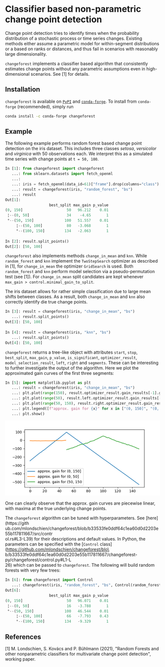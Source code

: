 # Classifier based non-parametric change point detection

Change point detection tries to identify times when the probability distribution of a
stochastic process or time series changes. Existing methods either assume a parametric
model for within-segment distributions or a based on ranks or distances, and thus fail
in scenarios with reasonably large dimensionality.

`changeforest` implements a classifier based algorithm that consistently estimates
change points without any parametric assumptions even in high-dimensional scenarios.
See [1] for details.

## Installation

`changeforest` is available on [`PyPI`](https://pypi.org/project/changeforest/) and
[`conda-forge`](https://anaconda.org/conda-forge/changeforest). To install from
`conda-forge` (recommended), simply run
```bash
conda install -c conda-forge changeforest
```

## Example

The following example performs random forest based change point detection on the iris
dataset. This includes three classes _setosa_, _versicolor_ and _virginica_ with 50
observations each. We interpret this as a simulated time series with change points at
`t = 50, 100`.

```python
In [1]: from changeforest import changeforest
   ...: from sklearn.datasets import fetch_openml
   ...:
   ...: iris = fetch_openml(data_id=61)["frame"].drop(columns="class").to_numpy()
   ...: result = changeforest(iris, "random_forest", "bs")
   ...: result
Out[1]:
                    best_split max_gain p_value
(0, 150]                    50   96.212    0.01
 ¦--(0, 50]                 34    -4.65       1
 °--(50, 150]              100   51.557    0.01
     ¦--(50, 100]           80   -3.068       1
     °--(100, 150]         134   -2.063       1

In [2]: result.split_points()
Out[2]: [50, 100]
```

`changeforest` also implements methods `change_in_mean` and `knn`. While `random_forest`
and `knn` implement the `TwoStepSearch` optimizer as described in [1], for
`change_in_mean` the optimizer `GridSearch` is used. Both `random_forest` and `knn`
perform model selection via a pseudo-permutation test (see [1]). For `change_in_mean`
split candidates are kept whenever `max_gain > control.minimal_gain_to_split`.

The iris dataset
allows for rather simple classification due to large mean shifts between classes. As a
result, both `change_in_mean` and `knn` also correctly identify die true change points.

```python
In [3]: result = changeforest(iris, "change_in_mean", "bs")
   ...: result.split_points()
Out[3]: [50, 100]

In [4]: result = changeforest(iris, "knn", "bs")
   ...: result.split_points()
Out[4]: [50, 100]
```

`changeforest` returns a tree-like object with attributes `start`, `stop`, `best_split`, `max_gain`, `p_value`, `is_significant`, `optimizer_result`, `model_selection_result`, `left`, `right` and `segments`. These can be interesting to further investigate the output of the algorithm. Here we
plot the approximated gain curves of the first three segments:
```python
In [5]: import matplotlib.pyplot as plt
   ...: result = changeforest(iris, "change_in_mean", "bs")
   ...: plt.plot(range(150), result.optimizer_result.gain_results[-1].gain)
   ...: plt.plot(range(50), result.left.optimizer_result.gain_results[-1].gain)
   ...: plt.plot(range(50, 150), result.right.optimizer_result.gain_results[-1].gain)
   ...: plt.legend([f"approx. gain for {x}" for x in ["(0, 150]", "(0, 50]", "(50, 150"]])
   ...: plt.show()
```
<p align="center">
  <img src="../docs/iris-approx-gains.png" />
</p>

One can clearly observe that the approx. gain curves are piecewise linear, with maxima
at the true underlying change points.

The `changeforest` algorithm can be tuned with hyperparameters. See [here](https://gith\
ub.com/mlondschien/changeforest/blob/b33533fe0ddf64c1ea60d0d2203e55b117811667/src/contr\
ol.rs#L3-L39) for their descriptions and default values. In Python, the parameters can
be specified with the [`Control` class](https://github.com/mlondschien/changeforest/blo\
b/b33533fe0ddf64c1ea60d0d2203e55b117811667/changeforest-py/changeforest/control.py#L1-L\
26) which can be passed to `changeforest`. The following will build random forests with
very few trees:

```python
In [6]: from changeforest import Control
   ...: changeforest(iris, "random_forest", "bs", Control(random_forest_ntrees=10))
Out[6]:
                    best_split max_gain p_value
(0, 150]                    50   96.071    0.01
 ¦--(0, 50]                 16   -3.788       1
 °--(50, 150]              100   46.544    0.01
     ¦--(50, 100]           66   -7.793    0.43
     °--(100, 150]         134   -9.329       1
```

## References

[1] M. Londschien, S. Kovács and P. Bühlmann (2021), "Random Forests and other nonparametric classifiers for multivariate change point detection", working paper.
